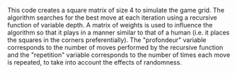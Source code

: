 This code creates a square matrix of size 4 to simulate the game grid. The algorithm searches for the best move at each iteration using a recursive function of variable depth. 
A matrix of weights is used to influence the algorithm so that it plays in a manner similar to that of a human (i.e. it places the squares in the corners preferentially). 
The "profondeur" variable corresponds to the number of moves performed by the recursive function and the "repetition" variable corresponds to the number of times each move is repeated, to take into account the effects of randomness.
